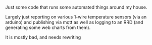 Just some code that runs some automated things around my house. 

Largely just reporting on various 1-wire temperature sensors (via an arduino) and publishing via mqtt as well as logging to an RRD (and generating some web charts from them).

It is mostly bad, and needs rewriting
